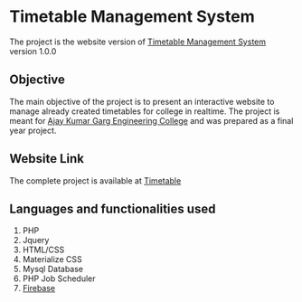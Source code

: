 # Timetable Management System
The project is the website version of [Timetable Management System](https://github.com/rajat19/Timetable-App) version 1.0.0

## Objective
The main objective of the project is to present an interactive website to manage already created timetables for college in realtime. The project is meant for [Ajay Kumar Garg Engineering College](http://akgec.in) and was prepared as a final year project.

## Website Link
The complete project is available at [Timetable](http://paradox.eu5.org)

## Languages and functionalities used
1. PHP
2. Jquery
3. HTML/CSS
4. Materialize CSS
5. Mysql Database
6. PHP Job Scheduler
7. [Firebase](https://firebase.google.com)